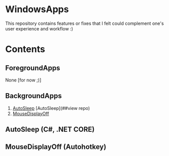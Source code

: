 # WindowsApps
This repository contains features or fixes that I felt could complement one's user experience and workflow :)

# Contents
## ForegroundApps
None [for now ;)]

## BackgroundApps
1. [AutoSleep](#AutoSleep-(C#,-.NET-CORE)) [AutoSleep](##view repo)
2. [MouseDisplayOff](#MouseDisplayOff-(Autohotkey))

## AutoSleep (C#, .NET CORE)

## MouseDisplayOff (Autohotkey)


